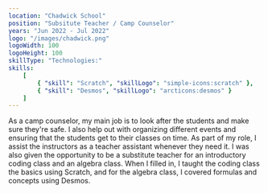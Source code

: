 ```yaml
---
location: "Chadwick School"
position: "Subsitute Teacher / Camp Counselor"
years: "Jun 2022 - Jul 2022"
logo: "/images/chadwick.png"
logoWidth: 100
logoHeight: 100
skillType: "Technologies:"
skills:
    [
        { "skill": "Scratch", "skillLogo": "simple-icons:scratch" },
        { "skill": "Desmos", "skillLogo": "arcticons:desmos" }
    ]
---
```


As a camp counselor, my main job is to look after the students and make sure they're safe. I also help out with organizing different events and ensuring that the students get to their classes on time. As part of my role, I assist the instructors as a teacher assistant whenever they need it.
I was also given the opportunity to be a substitute teacher for an introductory coding class and an algebra class. When I filled in, I taught the coding class the basics using Scratch, and for the algebra class, I covered formulas and concepts using Desmos.
